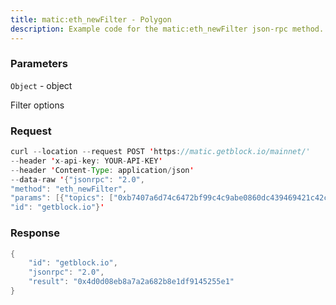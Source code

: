 ```yaml
---
title: matic:eth_newFilter - Polygon
description: Example code for the matic:eth_newFilter json-rpc method. Сomplete guide on how to use matic:eth_newFilter json-rpc in GetBlock.io Web3 documentation.
---
```


### Parameters


`Object` - object

Filter options

### Request

``` java
curl --location --request POST 'https://matic.getblock.io/mainnet/' 
--header 'x-api-key: YOUR-API-KEY' 
--header 'Content-Type: application/json' 
--data-raw '{"jsonrpc": "2.0",
"method": "eth_newFilter",
"params": [{"topics": ["0xb7407a6d74c6472bf99c4c9abe0860dc439469421c42c060639733b2309b05c7"]}],
"id": "getblock.io"}'
```

###  Response

``` java
{
    "id": "getblock.io",
    "jsonrpc": "2.0",
    "result": "0x4d0d08eb8a7a2a682b8e1df9145255e1"
}
```

